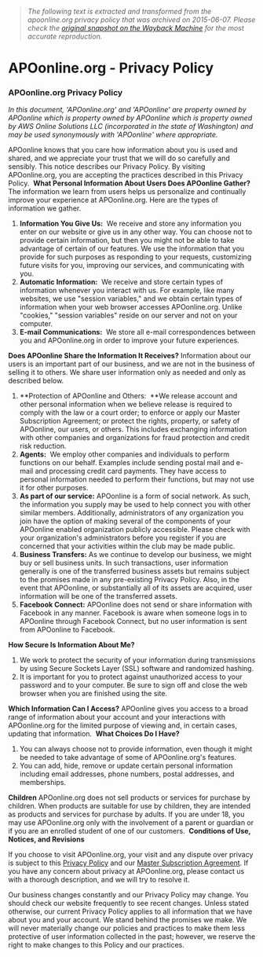 > *The following text is extracted and transformed from the apoonline.org privacy policy that was archived on 2015-06-07. Please check the [original snapshot on the Wayback Machine](https://web.archive.org/web/20150607191142id_/http%3A//apoonline.org/privacy.php) for the most accurate reproduction.*

# APOonline.org - Privacy Policy

### APOonline.org Privacy Policy

_In this document, 'APOonline.org' and 'APOonline' are property owned by APOonline which is property owned by APOonline which is property owned by AWS Online Solutions LLC (incorporated in the state of Washington) and may be used synonymously with 'APOonline' where appropriate._

  
APOonline knows that you care how information about you is used and shared, and we appreciate your trust that we will do so carefully and sensibly. This notice describes our Privacy Policy. By visiting APOonline.org, you are accepting the practices described in this Privacy Policy.  **What Personal Information About Users Does APOonline Gather?** The information we learn from users helps us personalize and continually improve your experience at APOonline.org. Here are the types of information we gather.

  1. **Information You Give Us:**  We receive and store any information you enter on our website or give us in any other way. You can choose not to provide certain information, but then you might not be able to take advantage of certain of our features. We use the information that you provide for such purposes as responding to your requests, customizing future visits for you, improving our services, and communicating with you.
  2. **Automatic Information:**  We receive and store certain types of information whenever you interact with us. For example, like many websites, we use "session variables," and we obtain certain types of information when your web browser accesses APOonline.org. Unlike "cookies," "session variables" reside on our server and not on your computer.
  3. **E-mail Communications:**  We store all e-mail correspondences between you and APOonline.org in order to improve your future experiences.



**Does APOonline Share the Information It Receives?** Information about our users is an important part of our business, and we are not in the business of selling it to others. We share user information only as needed and only as described below.

  1. **Protection of APOonline and Others:  **We release account and other personal information when we believe release is required to comply with the law or a court order; to enforce or apply our Master Subscription Agreement; or protect the rights, property, or safety of APOonline, our users, or others. This includes exchanging information with other companies and organizations for fraud protection and credit risk reduction.
  2. **Agents:**  We employ other companies and individuals to perform functions on our behalf. Examples include sending postal mail and e-mail and processing credit card payments. They have access to personal information needed to perform their functions, but may not use it for other purposes.
  3. **As part of our service:** APOonline is a form of social network. As such, the information you supply may be used to help connect you with other similar members. Additionally, administrators of any organization you join have the option of making several of the components of your APOonline enabled organization publicly accessible. Please check with your organization's administrators before you register if you are concerned that your activities within the club may be made public.
  4. **Business Transfers:** As we continue to develop our business, we might buy or sell business units. In such transactions, user information generally is one of the transferred business assets but remains subject to the promises made in any pre-existing Privacy Policy. Also, in the event that APOonline, or substantially all of its assets are acquired, user information will be one of the transferred assets.
  5. **Facebook Connect:** APOonline does not send or share information with Facebook in any manner. Facebook is aware when someone logs in to APOonline through Facebook Connect, but no user information is sent from APOonline to Facebook.



**How Secure Is Information About Me?**

  1. We work to protect the security of your information during transmissions by using Secure Sockets Layer (SSL) software and randomized hashing.
  2. It is important for you to protect against unauthorized access to your password and to your computer. Be sure to sign off and close the web browser when you are finished using the site.



**Which Information Can I Access?** APOonline gives you access to a broad range of information about your account and your interactions with APOonline.org for the limited purpose of viewing and, in certain cases, updating that information.  **What Choices Do I Have?**

  1. You can always choose not to provide information, even though it might be needed to take advantage of some of APOonline.org's features.
  2. You can add, hide, remove or update certain personal information including email addresses, phone numbers, postal addresses, and memberships.



**Children** APOonline.org does not sell products or services for purchase by children. When products are suitable for use by children, they are intended as products and services for purchase by adults. If you are under 18, you may use APOonline.org only with the involvement of a parent or guardian or if you are an enrolled student of one of our customers.  **Conditions of Use, Notices, and Revisions**

If you choose to visit APOonline.org, your visit and any dispute over privacy is subject to this [Privacy Policy](https://web.archive.org/web/20150607191142id_/http%3A//apoonline.org/privacy.php) and our [Master Subscription Agreement](https://web.archive.org/web/20150607191142id_/http%3A//apoonline.org/agreement.php). If you have any concern about privacy at APOonline.org, please contact us with a thorough description, and we will try to resolve it. 

Our business changes constantly and our Privacy Policy may change. You should check our website frequently to see recent changes. Unless stated otherwise, our current Privacy Policy applies to all information that we have about you and your account. We stand behind the promises we make. We will never materially change our policies and practices to make them less protective of user information collected in the past; however, we reserve the right to make changes to this Policy and our practices.
